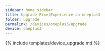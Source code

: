 ```yaml
---
sidebar: home_sidebar
title: Upgrade PixelExperience on oneplus3
folder: upgrade
permalink: /devices/oneplus3/upgrade
device: oneplus3
---
```

{% include templates/device_upgrade.md %}
